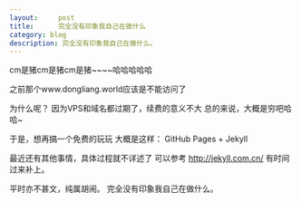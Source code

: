 ```yaml
---
layout:     post
title:      完全没有印象我自己在做什么
category: blog
description: 完全没有印象我自己在做什么。
---
```


cm是猪cm是猪cm是猪~~~~哈哈哈哈哈


之前那个www.dongliang.world应该是不能访问了

为什么呢？
因为VPS和域名都过期了，续费的意义不大
总的来说，大概是穷吧哈哈~

于是，想再搞一个免费的玩玩
大概是这样：
GitHub Pages + Jekyll

最近还有其他事情，具体过程就不详述了
可以参考   http://jekyll.com.cn/
有时间过来补上。

平时亦不甚文，纯属胡闹。
完全没有印象我自己在做什么。

